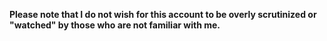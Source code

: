 **Please note that I do not wish for this account to be overly scrutinized or "watched" by those who are not familiar with me.**

<!---
Tangyumao/Tangyumao is a ✨ special ✨ repository because its `README.md` (this file) appears on your GitHub profile.
You can click the Preview link to take a look at your changes.
--->
